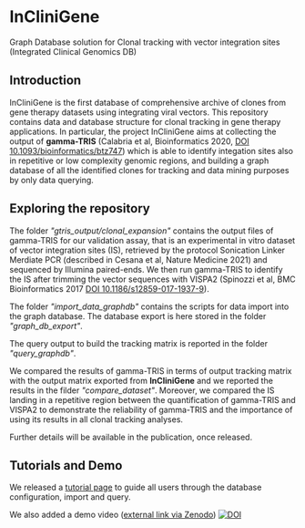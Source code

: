 # InCliniGene
Graph Database solution for Clonal tracking with vector integration sites (Integrated Clinical Genomics DB)

## Introduction

InCliniGene is the first database of comprehensive archive of clones from gene therapy datasets using integrating viral vectors.
This repository contains data and database structure for clonal tracking in gene therapy applications. In particular, the project InCliniGene aims at collecting the output of **gamma-TRIS** (Calabria et al, Bioinformatics 2020, [DOI 10.1093/bioinformatics/btz747](https://doi.org/10.1093/bioinformatics/btz747)) which is able to identify integation sites also in repetitive or low complexity genomic regions, and building a graph database of all the identified clones for tracking and data mining purposes by only data querying.

## Exploring the repository

The folder *"gtris_output/clonal_expansion"* contains the output files of gamma-TRIS for our validation assay, that is an experimental in vitro dataset of vector integration sites (IS), retrieved by the protocol Sonication Linker Merdiate PCR (described in Cesana et al, Nature Medicine 2021) and sequenced by Illumina paired-ends. We then run gamma-TRIS to identify the IS after trimming the vector sequences with VISPA2 (Spinozzi et al, BMC Bioinformatics 2017 [DOI 10.1186/s12859-017-1937-9](https://doi.org/10.1186/s12859-017-1937-9)).

The folder *"import_data_graphdb"* contains the scripts for data import into the graph database. The database export is here stored in the folder *"graph_db_export"*.

The query output to build the tracking matrix is reported in the folder *"query_graphdb"*.

We compared the results of gamma-TRIS in terms of output tracking matrix with the output matrix exported from **InCliniGene** and we reported the results in the filder *"compare_dataset"*. Moreover, we compared the IS landing in a repetitive region between the quantification of gamma-TRIS and VISPA2 to demonstrate the reliability of gamma-TRIS and the importance of using its results in all clonal tracking analyses.

Further details will be available in the publication, once released.

## Tutorials and Demo

We released a [tutorial page](TUTORIAL_explore.md) to guide all users through the database configuration, import and query.

We also added a demo video ([external link via Zenodo](https://doi.org/10.5281/zenodo.8102448)) [![DOI](https://zenodo.org/badge/DOI/10.5281/zenodo.8102448.svg)](https://doi.org/10.5281/zenodo.8102448)
